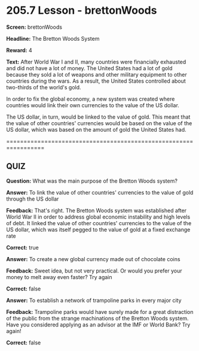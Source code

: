 # 205.7 Lesson - brettonWoods

**Screen:** brettonWoods

**Headline:** The Bretton Woods System

**Reward:** 4

**Text:** After World War I and II, many countries were financially exhausted and did not have a lot of money. The United States had a lot of gold because they sold a lot of weapons and other military equipment to other countries during the wars. As a result, the United States controlled about two-thirds of the world's gold.

In order to fix the global economy, a new system was created where countries would link their own currencies to the value of the US dollar.

The US dollar, in turn, would be linked to the value of gold. This meant that the value of other countries' currencies would be based on the value of the US dollar, which was based on the amount of gold the United States had.

\=================================================================

## QUIZ

**Question:** What was the main purpose of the Bretton Woods system?

**Answer:** To link the value of other countries' currencies to the value of gold through the US dollar

**Feedback:** That's right. The Bretton Woods system was established after World War II in order to address global economic instability and high levels of debt. It linked the value of other countries' currencies to the value of the US dollar, which was itself pegged to the value of gold at a fixed exchange rate

**Correct:** true

**Answer:** To create a new global currency made out of chocolate coins

**Feedback:** Sweet idea, but not very practical. Or would you prefer your money to melt away even faster? Try again

**Correct:** false

**Answer:** To establish a network of trampoline parks in every major city

**Feedback:** Trampoline parks would have surely made for a great distraction of the public from the strange machinations of the Bretton Woods system. Have you considered applying as an advisor at the IMF or World Bank? Try again!

**Correct:** false

<figure><img src="../.gitbook/assets/205-07.png" alt=""><figcaption></figcaption></figure>
